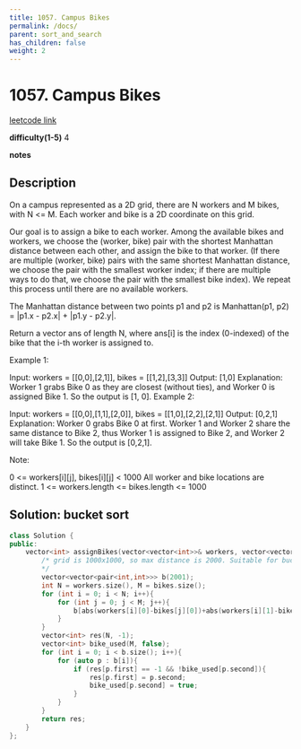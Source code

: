 ```yaml
---
title: 1057. Campus Bikes
permalink: /docs/
parent: sort_and_search
has_children: false
weight: 2
---
```

# 1057. Campus Bikes
[leetcode link](https://leetcode.com/problems/campus-bikes/)

**difficulty(1-5)** 
4

**notes**   


## Description
On a campus represented as a 2D grid, there are N workers and M bikes, with N <= M. Each worker and bike is a 2D coordinate on this grid.

Our goal is to assign a bike to each worker. Among the available bikes and workers, we choose the (worker, bike) pair with the shortest Manhattan distance between each other, and assign the bike to that worker. (If there are multiple (worker, bike) pairs with the same shortest Manhattan distance, we choose the pair with the smallest worker index; if there are multiple ways to do that, we choose the pair with the smallest bike index). We repeat this process until there are no available workers.

The Manhattan distance between two points p1 and p2 is Manhattan(p1, p2) = |p1.x - p2.x| + |p1.y - p2.y|.

Return a vector ans of length N, where ans[i] is the index (0-indexed) of the bike that the i-th worker is assigned to.

 

Example 1:



Input: workers = [[0,0],[2,1]], bikes = [[1,2],[3,3]]
Output: [1,0]
Explanation: 
Worker 1 grabs Bike 0 as they are closest (without ties), and Worker 0 is assigned Bike 1. So the output is [1, 0].
Example 2:



Input: workers = [[0,0],[1,1],[2,0]], bikes = [[1,0],[2,2],[2,1]]
Output: [0,2,1]
Explanation: 
Worker 0 grabs Bike 0 at first. Worker 1 and Worker 2 share the same distance to Bike 2, thus Worker 1 is assigned to Bike 2, and Worker 2 will take Bike 1. So the output is [0,2,1].
 

Note:

0 <= workers[i][j], bikes[i][j] < 1000
All worker and bike locations are distinct.
1 <= workers.length <= bikes.length <= 1000

## Solution: bucket sort
```c++
class Solution {
public:
    vector<int> assignBikes(vector<vector<int>>& workers, vector<vector<int>>& bikes) {
        /* grid is 1000x1000, so max distance is 2000. Suitable for bucket sort.
        */
        vector<vector<pair<int,int>>> b(2001);
        int N = workers.size(), M = bikes.size();
        for (int i = 0; i < N; i++){
            for (int j = 0; j < M; j++){
                b[abs(workers[i][0]-bikes[j][0])+abs(workers[i][1]-bikes[j][1])].push_back({i,j});
            }
        }
        vector<int> res(N, -1);
        vector<int> bike_used(M, false);
        for (int i = 0; i < b.size(); i++){
            for (auto p : b[i]){
                if (res[p.first] == -1 && !bike_used[p.second]){
                    res[p.first] = p.second;
                    bike_used[p.second] = true;
                }
            }
        }
        return res;
    }
};
```


<!-- 
Default label
{: .label }

Blue label
{: .label .label-blue }

Stable
{: .label .label-green }

New release
{: .label .label-purple }

Coming soon
{: .label .label-yellow }

Deprecated
{: .label .label-red } -->
